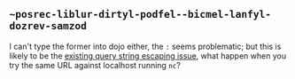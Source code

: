## `~posrec-liblur-dirtyl-podfel--bicmel-lanfyl-dozrev-samzod`
I can't type the former into dojo either, the `:` seems problematic; but this is likely to be the [existing query string escaping issue](https://github.com/urbit/urbit/issues/722), what happen when you try the same URL against localhost running `nc`?